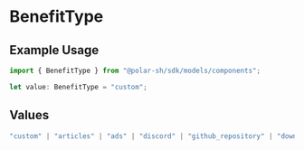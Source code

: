 # BenefitType

## Example Usage

```typescript
import { BenefitType } from "@polar-sh/sdk/models/components";

let value: BenefitType = "custom";
```

## Values

```typescript
"custom" | "articles" | "ads" | "discord" | "github_repository" | "downloadables" | "license_keys"
```